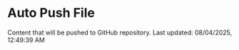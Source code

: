# Auto Push File

Content that will be pushed to GitHub repository.
Last updated: 08/04/2025, 12:49:39 AM